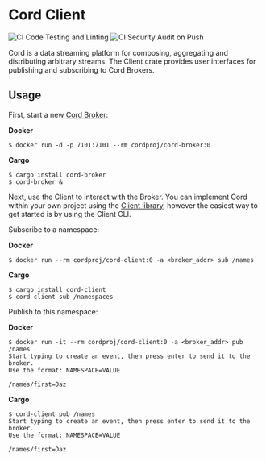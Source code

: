 # Cord Client

![CI Code Testing and Linting](https://github.com/cord-proj/cord-client/workflows/CI%20Code%20Testing%20and%20Linting/badge.svg)
![CI Security Audit on Push](https://github.com/cord-proj/cord-client/workflows/CI%20Security%20Audit%20on%20Push/badge.svg)

Cord is a data streaming platform for composing, aggregating and distributing arbitrary
streams. The Client crate provides user interfaces for publishing and subscribing to
Cord Brokers.

## Usage

First, start a new [Cord Broker](https://github.com/cord-proj/cord-broker):

**Docker**

    $ docker run -d -p 7101:7101 --rm cordproj/cord-broker:0

**Cargo**

    $ cargo install cord-broker
    $ cord-broker &

Next, use the Client to interact with the Broker. You can implement Cord within your own
project using the [Client library](https://docs.rs/cord-client), however the easiest way
to get started is by using the Client CLI.

Subscribe to a namespace:

**Docker**

    $ docker run --rm cordproj/cord-client:0 -a <broker_addr> sub /names

**Cargo**

    $ cargo install cord-client
    $ cord-client sub /namespaces

Publish to this namespace:

**Docker**

    $ docker run -it --rm cordproj/cord-client:0 -a <broker_addr> pub /names
    Start typing to create an event, then press enter to send it to the broker.
    Use the format: NAMESPACE=VALUE

    /names/first=Daz

**Cargo**

    $ cord-client pub /names
    Start typing to create an event, then press enter to send it to the broker.
    Use the format: NAMESPACE=VALUE

    /names/first=Daz
